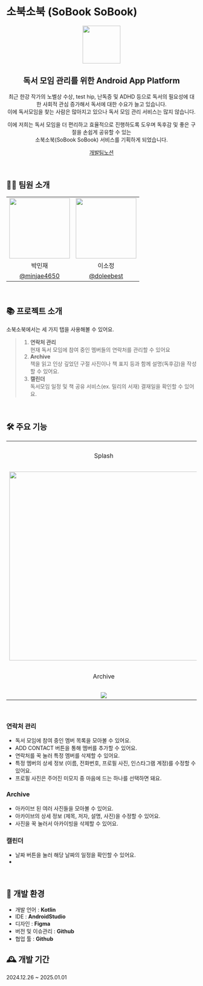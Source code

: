 # 소북소북 (SoBook SoBook)
<div align="center">


<img src="https://github.com/user-attachments/assets/c86d5a6a-136c-4733-a82f-56d9e87e4b99" width="100"/>
    <h2> 독서 모임 관리를 위한 Android App Platform </h2>
    <p>
    최근 한강 작가의 노벨상 수상, test hip, 난독증 및 ADHD 등으로 독서의 필요성에 대한 사회적 관심 증가해서 독서에 대한 수요가 늘고 있습니다.<br>
    이에 독서모임을 찾는 사람은 많아지고 있으나 독서 모임 관리 서비스는 많지 않습니다. <br />

  이에 저희는 독서 모임을 더 편리하고 효율적으로 진행하도록 도우며 독후감 및 좋은 구절을 손쉽게 공유할 수 있는 <br> 소북소북(SoBook SoBook) 서비스를 기획하게 되었습니다.
    </p>
    <a href="https://www.notion.so/693c9bade690459c98331eadaf722d75" target="_blank">개발팀노션</a>
   <br />
    
</div>
<br />

## 🧑‍💻 팀원 소개

  <table>
    <tr>
      <td align="center"><img src="https://github.com/minjae4650.png" width="160"></td>
      <td align="center"><img src="https://github.com/doleebest.png" width="160"></td>
    </tr>
    <tr>
      <td align="center">박민재</td>
      <td align="center">이소정</td>
    </tr>
    <tr>
      <td align="center"><a href="https://github.com/Hwang-Jaeryeong" target="_blank">@minjae4650</a></td>
      <td align="center"><a href="https://github.com/doleebest" target="_blank" width="160">@doleebest</a></td>
    </tr>
  </table>
  <br>


## 📚 프로젝트 소개


소북소북에서는 세 가지 탭을 사용해볼 수 있어요.

 
> 1. **연락처 관리**<br>
현재 독서 모임에 참여 중인 멤버들의 연락처를 관리할 수 있어요
> 2. **Archive**  
책을 읽고 인상 깊었던 구절 사진이나 책 표지 등과 함께 설명(독후감)을 작성할 수 있어요.
> 3. **캘린더**  
독서모임 일정 및 책 공유 서비스(ex. 밀리의 서재) 결재일을 확인할 수 있어요.

<br>

## 🛠 주요 기능

 <table>
    <tr>
      <td align="center">Splash</td>
      <td align="center">연락처</td>
    </tr>
    <tr>
      <td align="center"><img src="https://github.com/TherapEase-CEOS/TherapEase-FE/assets/86418674/d036e3ac-54bc-4a6c-984d-d74636605cf4.png" width="500" /></td>
      <td align="center"><img src="https://github.com/TherapEase-CEOS/TherapEase-FE/assets/86418674/3880a408-9c36-4226-8792-b22165d4f933.png" /></td>
    </tr>
    <tr>
      <td align="center">Archive</td>
      <td align="center">캘린더</td>
    </tr>
    <tr>
      <td align="center"><img src="https://github.com/TherapEase-CEOS/TherapEase-FE/assets/86418674/b3cf47fe-edac-4ff2-936c-03a074b48055.png" /></td>
      <td align="center"><img src="https://github.com/TherapEase-CEOS/TherapEase-FE/assets/86418674/47ee73dc-bdcd-41c1-8a5b-eb01b750bf70.png" /></td>
    </tr>
 </table>


<br>

### 연락처 관리

- 독서 모임에 참여 중인 멤버 목록을 모아볼 수 있어요.
- ADD CONTACT 버튼을 통해 멤버를 추가할 수 있어요.
- 연락처를 꾹 눌러 특정 멤버를 삭제할 수 있어요. 
- 특정 멤버의 상세 정보 (이름, 전화번호, 프로필 사진, 인스타그램 계정)를 수정할 수 있어요.
- 프로필 사진은 주어진 미모지 중 마음에 드는 하나를 선택하면 돼요.

### Archive

- 아카이브 된 여러 사진들을 모아볼 수 있어요.
- 아카이브의 상세 정보 (제목, 저자, 설명, 사진)을 수정할 수 있어요.
- 사진을 꾹 눌러서 아카이빙을 삭제할 수 있어요.

### 캘린더

- 날짜 버튼을 눌러 해당 날짜의 일정을 확인할 수 있어요.
- 

<br />

## 📖 개발 환경  
- 개발 언어 : **Kotlin**
- IDE : **AndroidStudio**
- 디자인 : **Figma**
- 버전 및 이슈관리 : **Github**
- 협업 툴 : **Github**

## 🕰️ 개발 기간  
2024.12.26 ~ 2025.01.01


<br />

  
